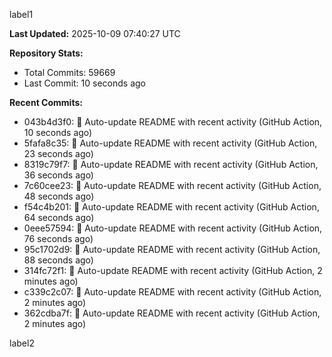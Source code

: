 
label1 
<!-- ACTIVITY_START -->
**Last Updated:** 2025-10-09 07:40:27 UTC

**Repository Stats:**
- Total Commits: 59669
- Last Commit: 10 seconds ago

**Recent Commits:**
- 043b4d3f0: 🤖 Auto-update README with recent activity (GitHub Action, 10 seconds ago)
- 5fafa8c35: 🤖 Auto-update README with recent activity (GitHub Action, 23 seconds ago)
- 8319c79f7: 🤖 Auto-update README with recent activity (GitHub Action, 36 seconds ago)
- 7c60cee23: 🤖 Auto-update README with recent activity (GitHub Action, 48 seconds ago)
- f54c4b201: 🤖 Auto-update README with recent activity (GitHub Action, 64 seconds ago)
- 0eee57594: 🤖 Auto-update README with recent activity (GitHub Action, 76 seconds ago)
- 95c1702d9: 🤖 Auto-update README with recent activity (GitHub Action, 88 seconds ago)
- 314fc72f1: 🤖 Auto-update README with recent activity (GitHub Action, 2 minutes ago)
- c339c2c07: 🤖 Auto-update README with recent activity (GitHub Action, 2 minutes ago)
- 362cdba7f: 🤖 Auto-update README with recent activity (GitHub Action, 2 minutes ago)
<!-- ACTIVITY_END -->

label2
